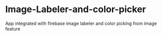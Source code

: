 # Image-Labeler-and-color-picker
App integrated with firebase image labeler and color picking from image feature
